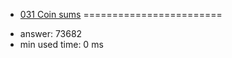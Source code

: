 + [031 Coin sums](http://projecteuler.net/problem=31)
========================

- answer: 73682 
- min used time: 0 ms

